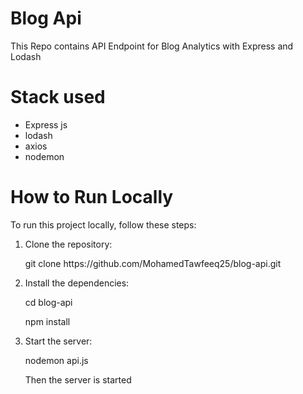 <h1>Blog Api</h1>
<p>This Repo contains API Endpoint for Blog Analytics with Express and Lodash </p>
<h1>Stack used</h1>
<ul>
  <li>Express js</li>
  <li>lodash</li>
  <li>axios</li>
  <li>nodemon</li>
</ul>
 <h1>How to Run Locally</h1>
 <p>To run this project locally, follow these steps:</p>
<ol>
  <li>Clone the repository:</li>
    <p>git clone https://github.com/MohamedTawfeeq25/blog-api.git</p>
    <li>Install the dependencies:</li>
    <p>cd blog-api</p>
  <p>npm install</p>
  <li>Start the server:</li>
  <p>nodemon api.js</p>
  <p>Then the server is started</p>
 </ol>
